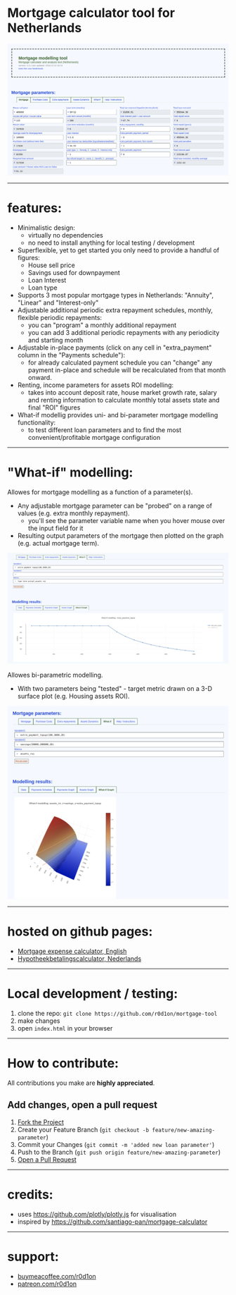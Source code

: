 # Mortgage calculator tool for Netherlands

![Tool screenshot](images/screenshot.png)

---
# features:

* Minimalistic design:
    - virtually no dependencies
    - no need to install anything for local testing / development
* Superflexible, yet to get started you only need to provide a handful of figures:
    - House sell price
    - Savings used for downpayment
    - Loan Interest
    - Loan type
* Supports 3 most popular mortgage types in Netherlands: "Annuity", "Linear" and "Interest-only"
* Adjustable additional periodic extra repayment schedules, monthly, flexible periodic repayments:
    - you can "program" a monthly additional repayment
    - you can add 3 additional periodic repayments with any periodicity and starting month
* Adjustable in-place payments (click on any cell in "extra_payment" column in the "Payments schedule"):
    - for already calculated payment schedule you can "change" any payment in-place and schedule will be recalculated from that month onward.
* Renting, income parameters for assets ROI modelling:
    - takes into account deposit rate, house market growth rate, salary and renting information to calculate monthly total assets state and final "ROI" figures
* What-if modellig provides uni- and bi-parameter mortgage modelling functionality:
    - to test different loan parameters and to find the most convenient/profitable mortgage configuration

---
# "What-if" modelling:

Allowes for mortgage modelling as a function of a parameter(s).
* Any adjustable mortgage parameter can be "probed" on a range of values (e.g. extra monthly repayment).
    - you'll see the parameter variable name when you hover mouse over the input field for it
* Resulting output parameters of the mortgage then plotted on the graph (e.g. actual mortgage term).

![what-if analysis, 2d](images/screenshot-whatif.png)

Allowes bi-parametric modelling.
* With two parameters being "tested" - target metric drawn on a 3-D surface plot (e.g. Housing assets ROI).

![what-if analysis, 3d](images/screenshot-whatif2.png)

---
# hosted on github pages:

 * [Mortgage expense calculator, English](https://r0d1on.github.io/mortgage-tool/)
 * [Hypotheekbetalingscalculator, Nederlands](https://r0d1on.github.io/mortgage-tool/index-nl.html)

---
# Local development / testing:

1. clone the repo: `git clone https://github.com/r0d1on/mortgage-tool`
2. make changes
3. open `index.html` in your browser


---
# How to contribute:

All contributions you make are **highly appreciated**.


## Add changes, open a pull request

1. [Fork the Project](https://docs.github.com/articles/fork-a-repo) 
2. Create your Feature Branch (`git checkout -b feature/new-amazing-parameter`)
3. Commit your Changes (`git commit -m 'added new loan parameter'`)
4. Push to the Branch (`git push origin feature/new-amazing-parameter`)
5. [Open a Pull Request](https://docs.github.com/articles/using-pull-requests)


---
# credits:

 * uses https://github.com/plotly/plotly.js for visualisation
 * inspired by https://github.com/santiago-pan/mortgage-calculator


---
# support:

 * [buymeacoffee.com/r0d1on](https://buymeacoffee.com/r0d1on)
 * [patreon.com/r0d1on](https://patreon.com/r0d1on)




